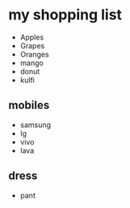 # my shopping list

- Apples
- Grapes
- Oranges
 - mango
- donut
- kulfi

## mobiles
- samsung
- lg
- vivo
- lava
## dress
- pant
